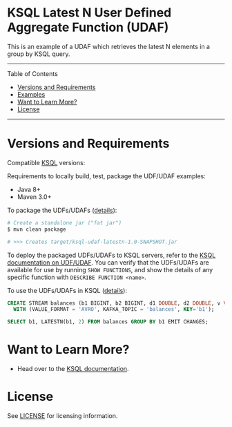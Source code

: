 # KSQL Latest N User Defined Aggregate Function (UDAF)

This is an example of a UDAF which retrieves the latest N elements in a group by KSQL query.


---

Table of Contents

* <a href="#Requirements">Versions and Requirements</a>
* <a href="#Examples">Examples</a>
* <a href="#Learn">Want to Learn More?</a>
* <a href="#License">License</a>

---

<a name="Requirements"></a>

# Versions and Requirements

Compatible [KSQL](https://github.com/confluentinc/ksql) versions:

Requirements to locally build, test, package the UDF/UDAF examples:

* Java 8+
* Maven 3.0+

To package the UDFs/UDAFs ([details](https://docs.confluent.io/current/ksql/docs/developer-guide/implement-a-udf.html#build-the-udf-package)):

```bash
# Create a standalone jar ("fat jar")
$ mvn clean package

# >>> Creates target/ksql-udaf-latestn-1.0-SNAPSHOT.jar
```

To deploy the packaged UDFs/UDAFs to KSQL servers, refer to the
[KSQL documentation on UDF/UDAF](https://docs.confluent.io/current/ksql/docs/developer-guide/udf.html#deploying).
You can verify that the UDFs/UDAFs are available for use by running `SHOW FUNCTIONS`, and show the details of
any specific function with `DESCRIBE FUNCTION <name>`.

To use the UDFs/UDAFs in KSQL ([details]()):

```sql
CREATE STREAM balances (b1 BIGINT, b2 BIGINT, d1 DOUBLE, d2 DOUBLE, v VARCHAR)
  WITH (VALUE_FORMAT = 'AVRO', KAFKA_TOPIC = 'balances', KEY='b1');

SELECT b1, LATESTN(b1, 2) FROM balances GROUP BY b1 EMIT CHANGES;


```


<a name="Learn"></a>

# Want to Learn More?

* Head over to the [KSQL documentation](https://docs.confluent.io/current/ksql/).

<a name="License"></a>

# License

See [LICENSE](LICENSE) for licensing information.